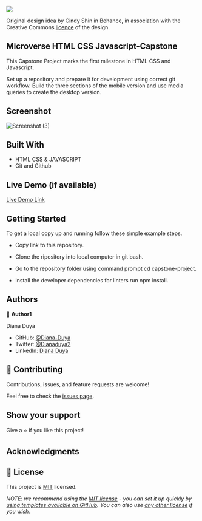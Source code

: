 ![](https://img.shields.io/badge/Microverse-blueviolet)

Original design idea by Cindy Shin in Behance, in association with the Creative Commons [licence](https://creativecommons.org/licenses/by-nc/4.0/) of the design.


## Microverse HTML CSS Javascript-Capstone
This Capstone Project marks the first milestone in HTML CSS and Javascript.

Set up a repository and prepare it for development using correct git workflow. Build the three sections of the mobile version and use media queries to create the desktop version.

## Screenshot
![Screenshot (3)](https://user-images.githubusercontent.com/106156077/192014541-4d08a5a4-9785-44c7-ba23-fac0289ffef6.png)



## Built With

- HTML CSS & JAVASCRIPT
- Git and Github

## Live Demo (if available)

[Live Demo Link](https://diana-duya.github.io/Capstone-Project/)


## Getting Started


To get a local copy up and running follow these simple example steps.

- Copy link to this repository.

- Clone the ripository into local computer in git bash.

- Go to the repository folder using command prompt cd  capstone-project.

- Install the developer dependencies for linters run npm install.


## Authors

👤 **Author1**

  Diana Duya

- GitHub: [@Diana-Duya](https://github.com/Diana-Duya)
- Twitter: [@Dianaduya2](https://twitter.com/Dianaduya2)
- LinkedIn: [Diana Duya](https://www.linkedin.com/in/diana-duya-3088681a5)


## 🤝 Contributing

Contributions, issues, and feature requests are welcome!

Feel free to check the [issues page](https://github.com/Diana-Duya/Capstone-Project/issues).

## Show your support

Give a ⭐️ if you like this project!

## Acknowledgments


## 📝 License

This project is [MIT](./LICENSE) licensed.

_NOTE: we recommend using the [MIT license](https://choosealicense.com/licenses/mit/) - you can set it up quickly by [using templates available on GitHub](https://docs.github.com/en/communities/setting-up-your-project-for-healthy-contributions/adding-a-license-to-a-repository). You can also use [any other license](https://choosealicense.com/licenses/) if you wish._
